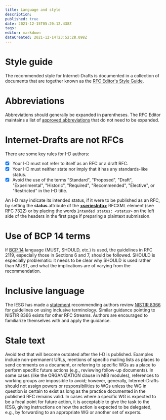 ```yaml
---
title: Language and style
description: 
published: true
date: 2021-12-15T05:20:12.438Z
tags: 
editor: markdown
dateCreated: 2021-12-14T23:52:28.098Z
---
```


# Style guide
The recommended style for Internet-Drafts is documented in a collection of documents that are together known as the [RFC Editor's Style Guide](https://www.rfc-editor.org/styleguide/).

# Abbreviations
Abbreviations should generally be expanded in parentheses.  The RFC Editor maintains a list of [approved abbreviations](https://www.rfc-editor.org/materials/abbrev.expansion.txt) that do not need to be expanded.

# Internet-Drafts are not RFCs
There are some key rules for I-D authors:
- [x] Your I-D must not refer to itself as an RFC or a draft RFC.
- [x] Your I-D must neither state nor imply that it has any standards-like status.
- [x] Avoid the use of the terms "Standard", "Proposed", "Draft", "Experimental", "Historic", "Required", "Recommended", "Elective", or "Restricted" in the I-D title. 

An I-D may indicate its intended status, if it were to be published as an RFC, by setting the **status** attribute of the [**\<seriesInfo\>**](https://authors.ietf.org/en/rfcxml-vocabulary#seriesinfo) RFCXML element (see RFC 7322) or by placing the words `Intended status: <status>` on the left side of the headers in the first page if preparing a plaintext submission.

# Use of BCP 14 terms
If [BCP 14](https://www.rfc-editor.org/info/bcp14) language (MUST, SHOULD, etc.) is used, the guidelines in RFC 2119, especially those in Sections 6 and 7, should be followed. SHOULD is especially problematic: it needs to be clear why SHOULD is used rather than MUST, and what the implications are of varying from the recommendation.

# Inclusive language
The IESG has made a [statement](https://www.ietf.org/about/groups/iesg/statements/on-inclusive-language/) recommending authors review [NISTIR 8366](https://doi.org/10.6028/NIST.IR.8366) for guidelines on using inclusive terminology. Similar guidance pointing to NISTIR 8366 exists for other RFC Streams. Authors are encouraged to familiarize themselves with and apply the guidance.

# Stale text
Avoid text that will become outdated after the I-D is published. Examples include non-permanent URLs, mentions of specific mailing lists as places to send comments on a document, or referring to specific WGs as a place to perform specific future actions (e.g., reviewing follow-up documents). In some cases (like the ORGANIZATION clause in MIB modules), references to working groups are impossible to avoid; however, generally, Internet-Drafts should not assign powers or responsibilities to WGs unless the WG in question is certain to exist as long as the practice documented in the published RFC remains valid. In cases where a specific WG is expected to be a focal point for future action, it is acceptable to give the task to the IESG, giving instructions on how the action is expected to be delegated, e.g., by forwarding to an appropriate WG or another set of experts.
